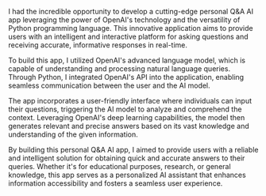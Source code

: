 I had the incredible opportunity to develop a cutting-edge personal Q&A AI app leveraging the power of OpenAI's technology and the versatility of Python programming language. This innovative application aims to provide users with an intelligent and interactive platform for asking questions and receiving accurate, informative responses in real-time.

To build this app, I utilized OpenAI's advanced language model, which is capable of understanding and processing natural language queries. Through Python, I integrated OpenAI's API into the application, enabling seamless communication between the user and the AI model.

The app incorporates a user-friendly interface where individuals can input their questions, triggering the AI model to analyze and comprehend the context. Leveraging OpenAI's deep learning capabilities, the model then generates relevant and precise answers based on its vast knowledge and understanding of the given information.

By building this personal Q&A AI app, I aimed to provide users with a reliable and intelligent solution for obtaining quick and accurate answers to their queries. Whether it's for educational purposes, research, or general knowledge, this app serves as a personalized AI assistant that enhances information accessibility and fosters a seamless user experience.
